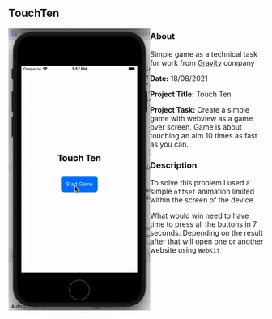 ## TouchTen

<img align="left" src="gifs/TouchTen.gif" width="280">

### About

Simple game as a technical task for work from [Gravity](https://www.gravityspace.io) company

<b>Date:</b> 18/08/2021

<b>Project Title:</b> Touch Ten

<b>Project Task:</b> Create a simple game with webview as a game over screen. Game is about touching an aim 10 times as fast as you can.

### Description

To solve this problem I used a simple `offset` animation limited within the screen of the device.

What would win need to have time to press all the buttons in 7 seconds. Depending on the result after that will open one or another website using `WebKit`

